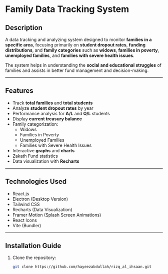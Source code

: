 # Family Data Tracking System

## Description
A data tracking and analyzing system designed to monitor **families in a specific area**, focusing primarily on **student dropout rates**, **funding distributions**, and **family categories** such as **widows**, **families in poverty**, **unemployed families**, and **families with severe health issues**.

The system helps in understanding the **social and educational struggles** of families and assists in better fund management and decision-making.

---

## Features
- Track **total families** and **total students**
- Analyze **student dropout rates** by year
- Performance analysis for **A/L** and **O/L** students
- Display **current treasury balance**
- Family categorization:
  - Widows
  - Families in Poverty
  - Unemployed Families
  - Families with Severe Health Issues
- Interactive **graphs** and **charts**
- Zakath Fund statistics
- Data visualization with **Recharts**

---

## Technologies Used
- React.js
- Electron (Desktop Version)
- Tailwind CSS
- Recharts (Data Visualization)
- Framer Motion (Splash Screen Animations)
- React Icons
- Vite (Bundler)

---

## Installation Guide
1. Clone the repository:
   ```bash
   git clone https://github.com/hayeezabdullah/rizq_al_ihsaan.git
